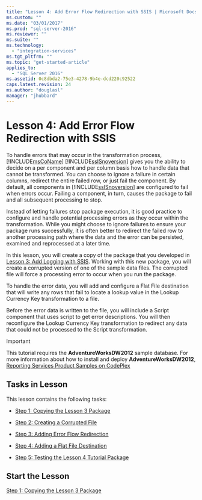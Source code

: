 ```yaml
---
title: "Lesson 4: Add Error Flow Redirection with SSIS | Microsoft Docs"
ms.custom: ""
ms.date: "03/01/2017"
ms.prod: "sql-server-2016"
ms.reviewer: ""
ms.suite: ""
ms.technology: 
  - "integration-services"
ms.tgt_pltfrm: ""
ms.topic: "get-started-article"
applies_to: 
  - "SQL Server 2016"
ms.assetid: 0c8dbda2-75e3-4278-9b4e-dcd220c92522
caps.latest.revision: 24
ms.author: "douglasl"
manager: "jhubbard"
---
```

# Lesson 4: Add Error Flow Redirection with SSIS
To handle errors that may occur in the transformation process, [!INCLUDE[msCoName](../../advanced-analytics/r-services/tutorials/includes/msconame-md.md)] [!INCLUDE[ssISnoversion](../../advanced-analytics/r-services/includes/ssisnoversion-md.md)] gives you the ability to decide on a per component and per column basis how to handle data that cannot be transformed. You can choose to ignore a failure in certain columns, redirect the entire failed row, or just fail the component. By default, all components in [!INCLUDE[ssISnoversion](../../advanced-analytics/r-services/includes/ssisnoversion-md.md)] are configured to fail when errors occur. Failing a component, in turn, causes the package to fail and all subsequent processing to stop.  
  
Instead of letting failures stop package execution, it is good practice to configure and handle potential processing errors as they occur within the transformation. While you might choose to ignore failures to ensure your package runs successfully, it is often better to redirect the failed row to another processing path where the data and the error can be persisted, examined and reprocessed at a later time.  
  
In this lesson, you will create a copy of the package that you developed in [Lesson 3: Add Logging with SSIS](../../integration-services/tutorials/lesson-3-add-logging-with-ssis.md). Working with this new package, you will create a corrupted version of one of the sample data files. The corrupted file will force a processing error to occur when you run the package.  
  
To handle the error data, you will add and configure a Flat File destination that will write any rows that fail to locate a lookup value in the Lookup Currency Key transformation to a file.  
  
Before the error data is written to the file, you will include a Script component that uses script to get error descriptions. You will then reconfigure the Lookup Currency Key transformation to redirect any data that could not be processed to the Script transformation.  
  
> [!IMPORTANT]  
> This tutorial requires the **AdventureWorksDW2012** sample database. For more information about how to install and deploy **AdventureWorksDW2012**, [Reporting Services Product Samples on CodePlex](http://go.microsoft.com/fwlink/p/?LinkID=526910)  
  
## Tasks in Lesson  
This lesson contains the following tasks:  
  
-   [Step 1: Copying the Lesson 3 Package](../Topic/Step%201:%20Copying%20the%20Lesson%203%20Package.md)  
  
-   [Step 2: Creating a Corrupted File](../Topic/Step%202:%20Creating%20a%20Corrupted%20File.md)  
  
-   [Step 3: Adding Error Flow Redirection](../Topic/Step%203:%20Adding%20Error%20Flow%20Redirection.md)  
  
-   [Step 4: Adding a Flat File Destination](../Topic/Step%204:%20Adding%20a%20Flat%20File%20Destination.md)  
  
-   [Step 5: Testing the Lesson 4 Tutorial Package](../Topic/Step%205:%20Testing%20the%20Lesson%204%20Tutorial%20Package.md)  
  
## Start the Lesson  
[Step 1: Copying the Lesson 3 Package](../Topic/Step%201:%20Copying%20the%20Lesson%203%20Package.md)  
  
  
  
